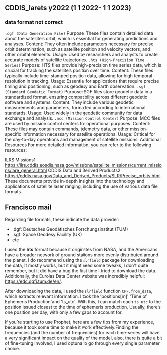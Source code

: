 ## CDDIS_larets y2022 (1 1 2022- 1 1 2023)

### data format not correct

`.dgf (Data Generation File)`
Purpose: These files contain detailed data about the satellite’s orbit, which is essential for generating predictions and analyses.
Content: They often include parameters necessary for precise orbit determination, such as satellite position and velocity vectors, and other orbital elements.
Usage: Used by researchers and analysts to create accurate models of satellite trajectories.
`.hts (High-Precision Time Series)`
Purpose: HTS files provide high-precision time series data, which is crucial for tracking the satellite’s position over time.
Content: These files typically include time-stamped position data, allowing for high temporal resolution in tracking.
Usage: Essential for applications that require precise timing and positioning, such as geodesy and Earth observation.
`.sgf (Standard Geodetic Format)`
Purpose: SGF files store geodetic data in a standardized format, ensuring compatibility across different geodetic software and systems.
Content: They include various geodetic measurements and parameters, formatted according to international standards.
Usage: Used widely in the geodetic community for data exchange and analysis.
`.mcc (Mission Control Center)`
Purpose: MCC files are used by mission control centers for operational purposes.
Content: These files may contain commands, telemetry data, or other mission-specific information necessary for satellite operations.
Usage: Critical for the day-to-day operations and management of satellite missions.
Additional Resources
For more detailed information, you can refer to the following resources:

ILRS Missions1 https://ilrs.cddis.eosdis.nasa.gov/missions/satellite_missions/current_missions/lare_general.html
CDDIS Data and Derived Products2 https://cddis.nasa.gov/Data_and_Derived_Products/SLR/Precise_orbits.html
These documents provide in-depth insights into the technology and applications of satellite laser ranging, including the use of various data file formats.

## Francisco mail

Regarding file formats, these indicate the data provider:

- .dgf: Deutsches Geodätisches Forschungsinstitut (TUM)
- .sgf: Space Geodesy Facility (UK)
- etc

I used the **hts** format because it originates from NASA, and the Americans have a broader network of ground stations more evenly distributed around the planet. I do recommend using the `slrfield` package for downloading the data, It mostly works, but it might need some tweaks, I don't quite remember, but it did have a bug the first time I tried to download the data. Additionally, the Eurolas Data Center website was incredibly helpful: https://edc.dgfi.tum.de/en/.

After downloading the data, I used the `slrfield` function `CPF.from_data`, which extracts relevant information. I took the 'positions[m]' 'Time of Ephemeris Production'and 'ts_utc'. With this, I can match each `ts_utc` to the position issued closest to the time of ephemeris production. Usually, there’s one position per day, with only a few gaps to account for.

If you’re starting to use Prophet, here are a few tips from my experience, because it took some time to make it work effectively.Finding the frequencies (and the number of frequencies) for each time-series will have a very significant impact on the quality of the model, also, there is quite a bit of fine-tuning involved, I used optuna to go through every single parameter choice.
